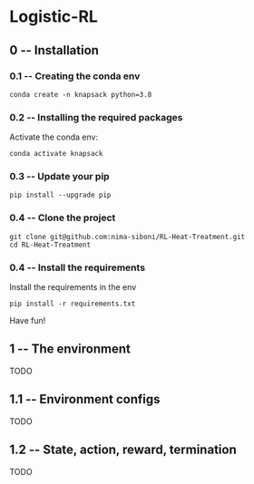 # Logistic-RL

## 0 -- Installation

### 0.1 -- Creating the conda env
```buildoutcfg
conda create -n knapsack python=3.8
```

### 0.2 -- Installing the required packages
Activate the conda env:
```buildoutcfg
conda activate knapsack
```
### 0.3 -- Update your pip
```buildoutcfg
pip install --upgrade pip
```
### 0.4 -- Clone the project
```buildoutcfg
git clone git@github.com:nima-siboni/RL-Heat-Treatment.git
cd RL-Heat-Treatment
```

### 0.4 -- Install the requirements
Install the requirements in the env
```buildoutcfg
pip install -r requirements.txt
```

Have fun!

## 1 -- The environment
TODO
## 1.1 -- Environment configs
TODO
## 1.2 -- State, action, reward, termination
TODO
